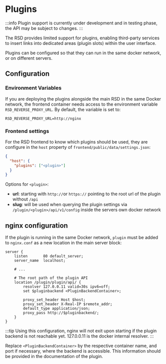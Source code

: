 # Plugins

:::info
Plugin support is currently under development and in testing phase, the API may be subject to changes.
:::

The RSD provides limited support for plugins, enabling third-party services to insert links into dedicated areas (plugin slots) within the user interface.

Plugins can be configured so that they can run in the same docker network, or on different servers.

## Configuration

### Environment Variables

If you are deploying the plugins alongside the main RSD in the same Docker network, the frontend container needs access to the environment variable `RSD_REVERSE_PROXY_URL`.
By default, the variable is set to:

```shell
RSD_REVERSE_PROXY_URL=http://nginx
```

### Frontend settings

For the RSD frontend to know which plugins should be used, they are configure in the `host` property of `frontend/public/data/settings.json`:

```json
{
  "host": {
    "plugins": ["<plugin>"]
  }
}
```

Options for `<plugin>`:

* **url**: starting with `http://`or `https://` pointing to the root url of the plugin without `/api`
* **slug**: will be used when querying the plugin settings via `/plugin/<plugin>/api/v1/config` inside the servers own docker network

## nginx configuration

If the plugin is running in the same Docker network, `plugin` must be added to `nginx.conf` as a new location in the main server block:

```nginx
server {
	listen       80 default_server;
	server_name  localhost;

	# ...

	# The root path of the plugin API	
	location /plugin/plugin/api/ {
		resolver 127.0.0.11 valid=30s ipv6=off;
		set $pluginbackend <PluginBackendContainer>;

		proxy_set_header Host $host;
		proxy_set_header X-Real-IP $remote_addr;
		default_type application/json;
		proxy_pass http://$pluginbackend/;
	}
}
```
:::tip
Using this configuration, nginx will not exit upon starting if the plugin backend is not reachable yet. 127.0.0.11 is the docker internal resolver.
:::

Replace `<PluginBackendContainer>` by the respective container name, and port if necessary, where the backend is accessible.
This information should be provided in the documentation of the plugin.
